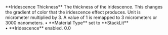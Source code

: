 <tr>
<td>**Iridescence Thickness**</td>
<td>The thickness of the iridescence. This changes the gradient of color that the iridescence effect produces. Unit is micrometer multiplied by 3. A value of 1 is remapped to 3 micrometers or 3000 nanometers.</td>
<td>&#8226; **Material Type** set to **StackLit** <br/>&#8226; **Iridescence** enabled.</td>
<td>0.0</td>
</tr>
